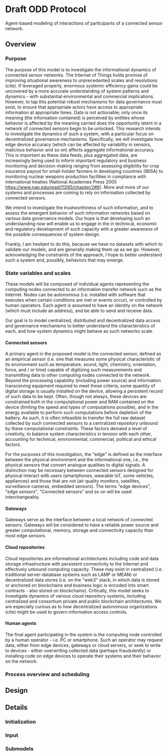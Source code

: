 # Draft ODD Protocol

Agent-based modeling of interactions of participants of a connected sensor network.

## Overview

### Purpose

The purpose of this model is to investigate the informational dynamics of connected sensor networks. The Internet of Things holds promise of improving situational awareness to unprecedented scales and resolutions (cite). If leveraged properly, enormous systemic efficiency gains could be uncovered by a more accurate understanding of system patterns and dynamics - with substantial environmental and commercial implications. However, to tap this potential robust mechanisms for data governance must exist, to ensure that appropriate actors have access to appropriate information at appropriate times. Data is not actionable; only once its meaning (the information contained) is perceived by entities whose behavior is affected by the meaning carried does the opportunity latent in a network of connected sensors begin to be unlocked. This research intends to investigate the dynamics of such a system, with a particular focus on decentralized governance mechanisms. Specifically, we will investigate how edge device accuracy (which can be affected by variability in sensors, malicious behavior and so on) affects aggregate informational accuracy. This is important as these data feeds, plus aggregated data,  are increasingly being used to inform important regulatory and business monitoring and decision-making ranging from assessing eligibility for crop insurance payout for small-holder farmers in developing countries (IBISA) to monitoring nuclear weapons production facilities in compliance with international treaties (National Academies Press 2005 https://www.nap.edu/read/11265/chapter/2#6). More and more of our systems and processes are coming to rely on information collected by connected sensors.

We intend to investigate the trustworthiness of such information, and to assess the emergent behavior of such information networks based on various data governance models. Our hope is that developing such an understanding now will enable us to engage in the in technical, economic and regulatory development of such capacity with a greater awareness of the possible consequences of system design.

Frankly, I am hesitant to do this, because we have no datasets with which to validate our models, and are generally making them up as we go. However, acknowledging the constraints of the approach, I hope to better understand such a system and, possibly, behaviors that may emerge.

### State variables and scales

These models will be composed of individual agents representing the computing nodes connected to an information transfer network such as the Internet. Nodes can be autonomous (i.e. installed with software that executes when certain conditions are met or events occur), or controlled by human operators. Each agent is assumed to have an identity on the network (which must include an address), and be able to send and receive data.

Our goal is to model centralized, distributed and decentralized data access and governance mechanisms to better understand the characteristics of each, and how system dynamics might behave as such networks scale.

#### Connected sensors

A primary agent in the proposed model is the connected sensor, defined as an empirical sensor (i.e. one that measures some physical characteristic of its environment such as temperature, sound, light, chemistry, orientation, force, and / or time) capable of digitizing such measurements and transmitting data to other computing nodes connected to the network. Beyond the processing capability (including power source) and information transceiving equipment required to meet these criteria, some quantity of digital storage is usually installed on the device, allowing a persistent record of such data to be kept. Often, though not always, these devices are constrained both in the computational power and RAM contained on the device (limiting the speed and types of computations possible), and in the energy available to perform such computations before depletion of the battery. As such, it is often infeasible to transfer the full raw dataset collected by such connected sensors to a centralized repository unbound by these computational constraints. These factors demand a level of creativity, to balance system characteristics in tension with each other, accounting for technical, environmental, commercial, political and ethical factors.

For the purposes of this investigation, the "edge" is defined as the interface between the physical environment and the informational one, i.e., the physical sensors that convert analogue qualities to digital signals. A distinction may be necessary between connected sensors designed for physical interact with users (smartphones, wearable IoT, some vehicles, appliances) and those that are not (air quality monitors, satellites, surveillance cameras, embedded sensors). The terms "edge devices",  "edge sensors", "Connected sensors" and so on will be used interchangeably.

#### Gateways

Gateways serve as the interface between a local network of connected sensors. Gateways will be considered to have a reliable power source and greater computational, memory, storage and connectivity capacity than most edge sensors.

#### Cloud repositories

Cloud repositories are informational architectures including code and data storage infrastructure with persistent connectivity to the Internet and effectively unbound computing capacity. These may exist in centralized (i.e. traditional server-database systems such as LAMP or MEAN) or decentralized data stores (i.e. on the "web3" stack, in which data is stored or anchored on blockchains and business logic is encoded into smart contracts - also stored on blockchains). Critically, this model seeks to investigate dynamics of various cloud repository systems, including centralized and consortium private and public blockchain architectures. We are especially curious as to how decentralized autonomous organizations (cite) might be used to govern information access controls.

#### Human agents

The final agent participating in the system is the computing node controlled by a human operator - i.e. PC or smartphone. Such an operator may request data, either from edge devices, gateways or cloud servers, or seek to write to devices - either overwriting collected data (perhaps fraudulently) or installing code on  edge devices to operate their systems and their behavior on the network. 

### Process overview and scheduling

## Design


## Details

### Initialization

### Input

### Submodels

